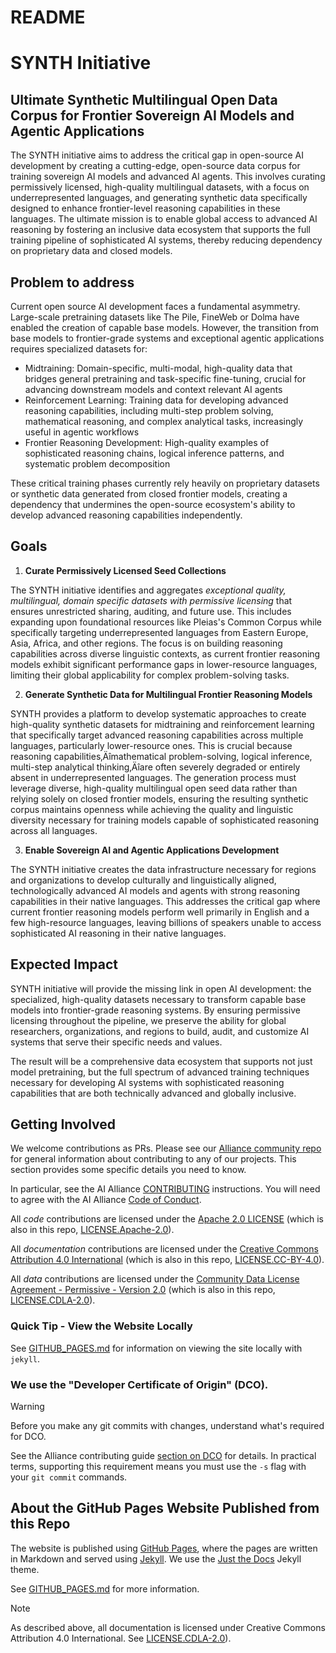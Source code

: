 # README

# **SYNTH Initiative**

## Ultimate Synthetic Multilingual Open Data Corpus  for Frontier Sovereign AI Models and Agentic Applications

The SYNTH initiative aims to address the critical gap in open-source AI development by creating a cutting-edge, open-source data corpus for training sovereign AI models and advanced AI agents. This involves curating permissively licensed, high-quality multilingual datasets, with a focus on underrepresented languages, and generating synthetic data specifically designed to enhance frontier-level reasoning capabilities in these languages. The ultimate mission is to enable global access to advanced AI reasoning by fostering an inclusive data ecosystem that supports the full training pipeline of sophisticated AI systems, thereby reducing dependency on proprietary data and closed models.

## Problem to address

Current open source AI development faces a fundamental asymmetry. Large-scale pretraining datasets like The Pile, FineWeb or Dolma have enabled the creation of capable base models. However, the transition from base models to frontier-grade systems and exceptional agentic applications requires specialized datasets for:

- Midtraining: Domain-specific, multi-modal, high-quality data that bridges general pretraining and task-specific fine-tuning, crucial for advancing downstream models and context relevant AI agents  
- Reinforcement Learning: Training data for developing advanced reasoning capabilities, including multi-step problem solving, mathematical reasoning, and complex analytical tasks, increasingly useful in agentic workflows  
- Frontier Reasoning Development: High-quality examples of sophisticated reasoning chains, logical inference patterns, and systematic problem decomposition 


These critical training phases currently rely heavily on proprietary datasets or synthetic data generated from closed frontier models, creating a dependency that undermines the open-source ecosystem's ability to develop advanced reasoning capabilities independently.

## Goals

1. **Curate Permissively Licensed Seed Collections**

The SYNTH initiative identifies and aggregates *exceptional quality, multilingual, domain specific* *datasets with permissive licensing* that ensures unrestricted sharing, auditing, and future use. This includes expanding upon foundational resources like Pleias's Common Corpus while specifically targeting underrepresented languages from Eastern Europe, Asia, Africa, and other regions. The focus is on building reasoning capabilities across diverse linguistic contexts, as current frontier reasoning models exhibit significant performance gaps in lower-resource languages, limiting their global applicability for complex problem-solving tasks.

2. **Generate Synthetic Data for Multilingual Frontier Reasoning Models**

SYNTH provides a platform to develop systematic approaches to create high-quality synthetic datasets for midtraining and reinforcement learning that specifically target advanced reasoning capabilities across multiple languages, particularly lower-resource ones. This is crucial because reasoning capabilities‚Äîmathematical problem-solving, logical inference, multi-step analytical thinking‚Äîare often severely degraded or entirely absent in underrepresented languages. The generation process must leverage diverse, high-quality multilingual open seed data rather than relying solely on closed frontier models, ensuring the resulting synthetic corpus maintains openness while achieving the quality and linguistic diversity necessary for training models capable of sophisticated reasoning across all languages.

3. **Enable Sovereign AI and Agentic Applications Development**

The SYNTH initiative creates the data infrastructure necessary for regions and organizations to develop culturally and linguistically aligned, technologically advanced AI models and agents with strong reasoning capabilities in their native languages. This addresses the critical gap where current frontier reasoning models perform well primarily in English and a few high-resource languages, leaving billions of speakers unable to access sophisticated AI reasoning in their native languages.

## Expected Impact

SYNTH initiative will provide the missing link in open AI development: the specialized, high-quality datasets necessary to transform capable base models into frontier-grade reasoning systems. By ensuring permissive licensing throughout the pipeline, we preserve the ability for global researchers, organizations, and regions to build, audit, and customize AI systems that serve their specific needs and values.

The result will be a comprehensive data ecosystem that supports not just model pretraining, but the full spectrum of advanced training techniques necessary for developing AI systems with sophisticated reasoning capabilities that are both technically advanced and globally inclusive.


## Getting Involved

We welcome contributions as PRs. Please see our [Alliance community repo](https://github.com/The-AI-Alliance/community/) for general information about contributing to any of our projects. This section provides some specific details you need to know.

In particular, see the AI Alliance [CONTRIBUTING](https://github.com/The-AI-Alliance/community/blob/main/CONTRIBUTING.md) instructions. You will need to agree with the AI Alliance [Code of Conduct](https://github.com/The-AI-Alliance/community/blob/main/CODE_OF_CONDUCT.md).

All _code_ contributions are licensed under the [Apache 2.0 LICENSE](https://github.com/The-AI-Alliance/community/blob/main/LICENSE.Apache-2.0) (which is also in this repo, [LICENSE.Apache-2.0](LICENSE.Apache-2.0)).

All _documentation_ contributions are licensed under the [Creative Commons Attribution 4.0 International](https://github.com/The-AI-Alliance/community/blob/main/LICENSE.CC-BY-4.0) (which is also in this repo, [LICENSE.CC-BY-4.0](LICENSE.CC-BY-4.0)).

All _data_ contributions are licensed under the [Community Data License Agreement - Permissive - Version 2.0](https://github.com/The-AI-Alliance/community/blob/main/LICENSE.CDLA-2.0) (which is also in this repo, [LICENSE.CDLA-2.0](LICENSE.CDLA-2.0)).

### Quick Tip - View the Website Locally

See [GITHUB_PAGES.md](GITHUB_PAGES.md) for information on viewing the site locally with `jekyll`.

### We use the "Developer Certificate of Origin" (DCO).

> [!WARNING]
> Before you make any git commits with changes, understand what's required for DCO.

See the Alliance contributing guide [section on DCO](https://github.com/The-AI-Alliance/community/blob/main/CONTRIBUTING.md#developer-certificate-of-origin) for details. In practical terms, supporting this requirement means you must use the `-s` flag with your `git commit` commands.

## About the GitHub Pages Website Published from this Repo

The website is published using [GitHub Pages](https://pages.github.com/), where the pages are written in Markdown and served using [Jekyll](https://github.com/jekyll/jekyll). We use the [Just the Docs](https://just-the-docs.github.io/just-the-docs/) Jekyll theme.

See [GITHUB_PAGES.md](GITHUB_PAGES.md) for more information.

> [!NOTE]
> As described above, all documentation is licensed under Creative Commons Attribution 4.0 International. See [LICENSE.CDLA-2.0](LICENSE.CDLA-2.0)).
